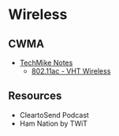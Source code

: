 # Wireless

## CWMA

- [TechMike Notes](https://techimike.com/cwna-chapter-one-review-the-beginning/)
	- [802.11ac - VHT Wireless](https://www.electronicdesign.com/technologies/communications/article/21798297/understanding-ieee-80211ac-vht-wireless)
## Resources

- CleartoSend Podcast
- Ham Nation by TWiT
